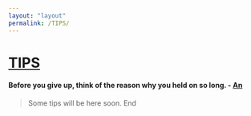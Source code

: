 ```yaml
---
layout: "layout"
permalink: /TIPS/
---
```

# [TIPS](https://cutt.ly/dEppQ1i)
#### Before you give up, think of the reason why you held on so long. - [An](https://cutt.ly/dEppQ1i)
> Some tips will be here soon.
> End
